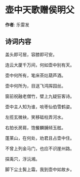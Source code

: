 # 壶中天歌赠侯明父

**作者**: 乐雷发

## 诗词内容

盖头即可居，容膝即可安。

连云大厦千万间，何如壶中别有天。

壶中何所有，笔床茶灶葫芦酒。

壶中何所为，目送飞鸿挥园丝。

窗前祝融老僧竹，壁上九疑狂客诗。

壶中主人知为谁，啖枣仙伯雪鹤姿。

左揽玄微袂，笑移砥柱弄河水。

右拍长房肩，饱餐麟脯倾玉舷。

蓬莱山，在何处，劝君且占壶中住。

不曾上列金马门，也应不识崖州路。

探禹穴，浮沅湘。

脚下尘土鬓上霜，我到壶中如故乡。

